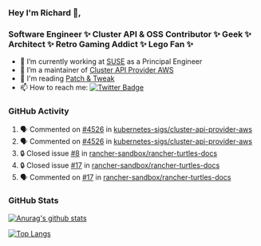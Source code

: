 ### Hey I'm Richard 👋, 

<h3 align="left">Software Engineer ✨ Cluster API & OSS Contributor ✨ Geek ✨ Architect ✨ Retro Gaming Addict ✨ Lego Fan ✨</h3>

- 🔭 I’m currently working at [SUSE](https://www.suse.com/) as a Principal Engineer
- 👯 I’m a maintainer of [Cluster API Provider AWS](https://github.com/kubernetes-sigs/cluster-api-provider-aws)
- 💬 I'm reading [Patch & Tweak](https://bjooks.com/products/patch-tweak-exploring-modular-synthesis)
- 📫 How to reach me: [![Twitter Badge](https://img.shields.io/badge/-@fruit_case-00acee?style=flat&logo=Twitter&logoColor=white)](https://twitter.com/intent/follow?screen_name=fruit_case "Follow on Twitter")

### GitHub Activity 

<!--START_SECTION:activity-->
1. 🗣 Commented on [#4526](https://github.com/kubernetes-sigs/cluster-api-provider-aws/pull/4526#issuecomment-1737556568) in [kubernetes-sigs/cluster-api-provider-aws](https://github.com/kubernetes-sigs/cluster-api-provider-aws)
2. 🗣 Commented on [#4526](https://github.com/kubernetes-sigs/cluster-api-provider-aws/pull/4526#issuecomment-1737556075) in [kubernetes-sigs/cluster-api-provider-aws](https://github.com/kubernetes-sigs/cluster-api-provider-aws)
3. 🔒 Closed issue [#8](https://github.com/rancher-sandbox/rancher-turtles-docs/issues/8) in [rancher-sandbox/rancher-turtles-docs](https://github.com/rancher-sandbox/rancher-turtles-docs)
4. 🔒 Closed issue [#17](https://github.com/rancher-sandbox/rancher-turtles-docs/issues/17) in [rancher-sandbox/rancher-turtles-docs](https://github.com/rancher-sandbox/rancher-turtles-docs)
5. 🗣 Commented on [#17](https://github.com/rancher-sandbox/rancher-turtles-docs/issues/17#issuecomment-1737491770) in [rancher-sandbox/rancher-turtles-docs](https://github.com/rancher-sandbox/rancher-turtles-docs)
<!--END_SECTION:activity-->

### GitHub Stats

[![Anurag's github stats](https://github-readme-stats.vercel.app/api?username=richardcase&count_private=true&show_icons=true)](https://github.com/anuraghazra/github-readme-stats)

[![Top Langs](https://github-readme-stats.vercel.app/api/top-langs/?username=richardcase&hide=html&layout=compact)](https://github.com/anuraghazra/github-readme-stats)
